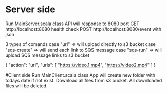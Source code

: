 # Server side
Run MainServer.scala class
API will response to 8080 port
GET http://localhost:8080 health check
POST http://localhost:8080/event with json

3 types of comands
case "url" => will upload directly to s3 bucket
case "sqs-create" => will send each link to SQS message
case "sqs-run" => will upload SQS message links to s3 bucket

{
    "action": "url",
    "urls": [
        "https://video.1.mp4",
        "https://video2.mp4"
    ]
}

#Client side
Run MainClient.scala class
App will create new folder with todays date if not exist.
Download all files from s3 bucket.
All downloaded files will be deleted.
